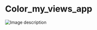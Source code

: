 # Color_my_views_app

![Image description](https://user-images.githubusercontent.com/47813702/81248628-6b3ec480-903a-11ea-9433-8397256c8d3f.jpg)




